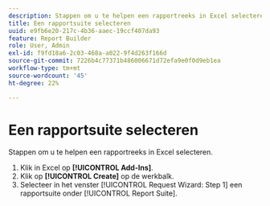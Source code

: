 ```yaml
---
description: Stappen om u te helpen een rapportreeks in Excel selecteren.
title: Een rapportsuite selecteren
uuid: e9fb6e20-217c-4b36-aaec-19ccf407da93
feature: Report Builder
role: User, Admin
exl-id: f9fd18a6-2c03-468a-a022-9f4d263f166d
source-git-commit: 7226b4c77371b486006671d72efa9e0f0d9eb1ea
workflow-type: tm+mt
source-wordcount: '45'
ht-degree: 22%

---
```


# Een rapportsuite selecteren

Stappen om u te helpen een rapportreeks in Excel selecteren.

1. Klik in Excel op **[!UICONTROL Add-Ins]**.
1. Klik op **[!UICONTROL Create]** op de werkbalk.
1. Selecteer in het venster [!UICONTROL Request Wizard: Step 1] een rapportsuite onder [!UICONTROL Report Suite].
